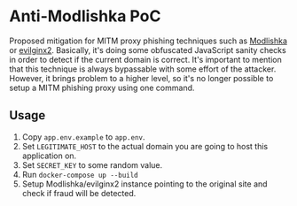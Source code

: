 # Anti-Modlishka PoC

Proposed mitigation for MITM proxy phishing techniques such as [Modlishka](https://github.com/drk1wi/Modlishka) or [evilginx2](https://github.com/kgretzky/evilginx2).
Basically, it's doing some obfuscated JavaScript sanity checks in order to detect if the current domain is correct.
It's important to mention that this technique is always bypassable with some effort of the attacker. However, it brings problem to a higher level, so it's no longer possible to setup a MITM phishing proxy using one command.


## Usage

1. Copy `app.env.example` to `app.env`.
2. Set `LEGITIMATE_HOST` to the actual domain you are going to host this application on.
3. Set `SECRET_KEY` to some random value.
4. Run `docker-compose up --build`
5. Setup Modlishka/evilginx2 instance pointing to the original site and check if fraud will be detected.